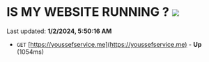 # IS MY WEBSITE RUNNING ? [![](https://img.shields.io/static/v1?label=Sponsor&message=%E2%9D%A4&logo=GitHub&color=%23fe8e86)](https://github.com/sponsors/<username>)

Last updated: **1/2/2024, 5:50:16 AM**

- `GET` [https://youssefservice.me](https://youssefservice.me) - **Up** (1054ms)
